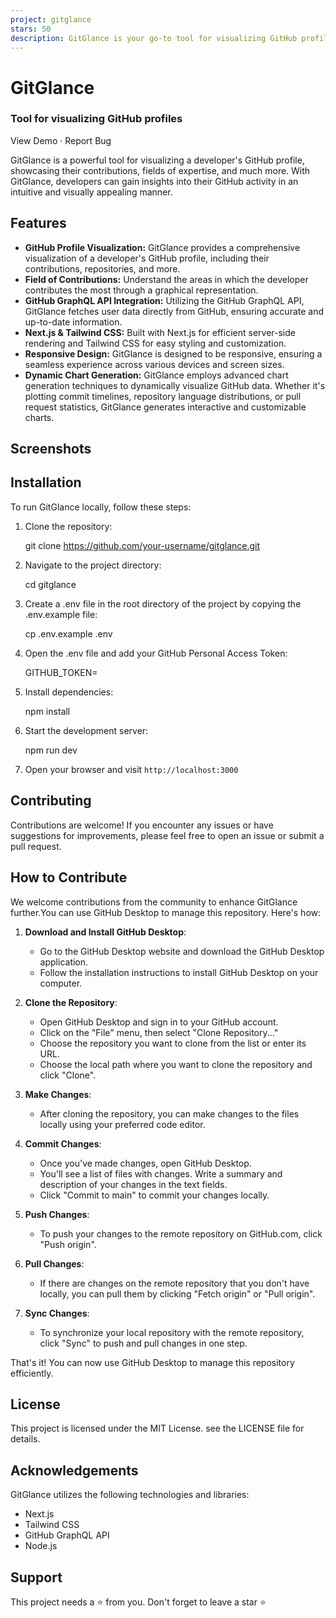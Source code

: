 ```yaml
---
project: gitglance
stars: 50
description: GitGlance is your go-to tool for visualizing GitHub profiles. Gain insights into your contributions, expertise, and community engagement with intuitive visualizations.
---
```


GitGlance
=========

### Tool for visualizing GitHub profiles

View Demo · Report Bug

  

GitGlance is a powerful tool for visualizing a developer's GitHub profile, showcasing their contributions, fields of expertise, and much more. With GitGlance, developers can gain insights into their GitHub activity in an intuitive and visually appealing manner.

Features
--------

-   **GitHub Profile Visualization:** GitGlance provides a comprehensive visualization of a developer's GitHub profile, including their contributions, repositories, and more.
-   **Field of Contributions:** Understand the areas in which the developer contributes the most through a graphical representation.
-   **GitHub GraphQL API Integration:** Utilizing the GitHub GraphQL API, GitGlance fetches user data directly from GitHub, ensuring accurate and up-to-date information.
-   **Next.js & Tailwind CSS:** Built with Next.js for efficient server-side rendering and Tailwind CSS for easy styling and customization.
-   **Responsive Design:** GitGlance is designed to be responsive, ensuring a seamless experience across various devices and screen sizes.
-   **Dynamic Chart Generation:** GitGlance employs advanced chart generation techniques to dynamically visualize GitHub data. Whether it's plotting commit timelines, repository language distributions, or pull request statistics, GitGlance generates interactive and customizable charts.

Screenshots
-----------

Installation
------------

To run GitGlance locally, follow these steps:

1.  Clone the repository:
    
     git clone https://github.com/your-username/gitglance.git
    
2.  Navigate to the project directory:
    
    cd gitglance
    
3.  Create a .env file in the root directory of the project by copying the .env.example file:
    
    cp .env.example .env
    
4.  Open the .env file and add your GitHub Personal Access Token:
    
     GITHUB\_TOKEN=
    
5.  Install dependencies:
    
    npm install
    
6.  Start the development server:
    
    npm run dev
    
7.  Open your browser and visit `http://localhost:3000`
    

Contributing
------------

Contributions are welcome! If you encounter any issues or have suggestions for improvements, please feel free to open an issue or submit a pull request.

How to Contribute
-----------------

We welcome contributions from the community to enhance GitGlance further.You can use GitHub Desktop to manage this repository. Here's how:

1.  **Download and Install GitHub Desktop**:
    
    -   Go to the GitHub Desktop website and download the GitHub Desktop application.
    -   Follow the installation instructions to install GitHub Desktop on your computer.
2.  **Clone the Repository**:
    
    -   Open GitHub Desktop and sign in to your GitHub account.
    -   Click on the "File" menu, then select "Clone Repository..."
    -   Choose the repository you want to clone from the list or enter its URL.
    -   Choose the local path where you want to clone the repository and click "Clone".
3.  **Make Changes**:
    
    -   After cloning the repository, you can make changes to the files locally using your preferred code editor.
4.  **Commit Changes**:
    
    -   Once you've made changes, open GitHub Desktop.
    -   You'll see a list of files with changes. Write a summary and description of your changes in the text fields.
    -   Click "Commit to main" to commit your changes locally.
5.  **Push Changes**:
    
    -   To push your changes to the remote repository on GitHub.com, click "Push origin".
6.  **Pull Changes**:
    
    -   If there are changes on the remote repository that you don't have locally, you can pull them by clicking "Fetch origin" or "Pull origin".
7.  **Sync Changes**:
    
    -   To synchronize your local repository with the remote repository, click "Sync" to push and pull changes in one step.

That's it! You can now use GitHub Desktop to manage this repository efficiently.

License
-------

This project is licensed under the MIT License. see the LICENSE file for details.

Acknowledgements
----------------

GitGlance utilizes the following technologies and libraries:

-   Next.js
-   Tailwind CSS
-   GitHub GraphQL API
-   Node.js

Support
-------

This project needs a ⭐️ from you. Don't forget to leave a star ⭐️
